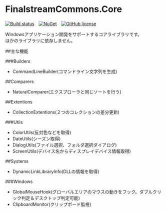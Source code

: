 # FinalstreamCommons.Core

[![Build status](https://ci.appveyor.com/api/projects/status/f4h9ga7grda1mt4v?svg=true)](https://ci.appveyor.com/project/finalstream/finalstreamcommons-core)　[![NuGet](https://img.shields.io/nuget/v/FinalstreamCommons.Core.svg?style=plastic)](https://www.nuget.org/packages/FinalstreamCommons.Core/)　[![GitHub license](https://img.shields.io/github/license/finalstream/FinalstreamCommons.Core.svg)]()

Windowsアプリケーション開発をサポートするコアライブラリです。  
ほかのライブラリに依存しません。

##主な機能

###Builders
* CommandLineBuilder(コマンドライン文字列を生成)

##Comparers
* NaturalComparer(エクスプローラと同じソートを行う)

##Extentions
* CollectionExtentions(２つのコレクションの差分更新)

###Utils
* ColorUtils(反対色などを取得)
* DateUtils(シーズン取得)
* DialogUtils(ファイル選択、フォルダ選択ダイアログ)
* ScreenUtils(デバイス名からディスプレイデバイス情報取得)

##Systems
* DynamicLinkLibraryInfo(DLLの情報を取得)

###Windows
* GlobalMouseHook(グローバルエリアのマウスの動きをフック。ダブルクリック判定＆デスクトップ判定可能)
* ClipboardMonitor(クリップボード監視)



